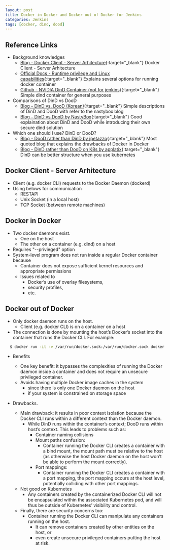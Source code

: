 ```yaml
---
layout: post
title: Docker in Docker and Docker out of Docker for Jenkins
categories: Jenkins
tags: [docker, dind, dood]
---
```


## Reference Links

- Background knowledges
  - [Blog - Docker Client - Server Arhitecture](<https://aidanbae.github.io/code/docker/docker-overview/>){:target="_blank"} Docker Client - Server Arhitecture
  - [Official Docs - Runtime privilege and Linux capabilities](<https://docs.docker.com/engine/reference/run/#runtime-privilege-and-linux-capabilities>){:target="_blank"} Explains several options for running docker container
  - [Github - NVIDIA DinD Container (not for jenkins)](<https://github.com/ehfd/nvidia-dind>){:target="_blank"} Simple dind container for general purposes
- Comparisons of DinD vs DooD
  - [Blog - DinD vs. DooD (Korean)](<https://mns010.tistory.com/25>){:target="_blank"} Simple descriptions of DinD and DooD with refer to the nastybox blog
  - [Blog - DinD vs DooD by NastyBox](<https://blog.nestybox.com/2019/09/14/dind.html>){:target="_blank"} Good explaination about DinD and DooD while introducing their own secure dind solution
- Which one should I use? DinD or DooD?
  - [Blog - DooD rather than DinD by jpetazzo](<https://jpetazzo.github.io/2015/09/03/do-not-use-docker-in-docker-for-ci/>){:target="_blank"} Most quoted blog that explains the drawbacks of Docker in Docker
  - [Blog - DinD rather than DooD on K8s by applatix](<https://applatix.com/case-docker-docker-kubernetes-part/>){:target="_blank"} DinD can be better structure when you use kubernetes


## Docker Client - Server Arhitecture

- Client (e.g. docker CLI) requests to the Docker Daemon (dockerd)
- Using belows for communication
  - RESTAPI
  - Unix Socket (in a local host)
  - TCP Socket (between remote machines)


## Docker in Docker

- Two docker daemons exist.
  - One on the host
  - The other on a container (e.g. dind) on a host
- Requires "--privieged" option
- System-level program does not run inside a regular Docker container because
  - Container does not expose sufficient kernel resources and appropriate permissions
  - Issues related to
    - Docker’s use of overlay filesystems,
    - security profiles,
    - etc.

## Docker out of Docker

- Only docker daemon runs on the host.
  - Client (e.g. docker CLI) is on a container on a host
- The connection is done by mounting the host’s Docker’s socket into the container that runs the Docker CLI. For example:

```bash
  $ docker run -it -v /var/run/docker.sock:/var/run/docker.sock docker
```
- Benefits
  - One key benefit: it bypasses the complexities of running the Docker daemon inside a container and does not require an unsecure privileged container.
  - Avoids having multiple Docker image caches in the system
    - since there is only one Docker daemon on the host
    - if your system is constrained on storage space

- Drawbacks.
  - Main drawback: it results in poor context isolation because the Docker CLI runs within a different context than the Docker daemon.
    - While DinD runs within the container’s context; DooD runs within host’s context. This leads to problems such as:
      - Container naming collisions
      - Mount paths confusion:
        - Container running the Docker CLI creates a container with a bind mount, the mount path must be relative to the host (as otherwise the host Docker daemon on the host won’t be able to perform the mount correctly).
      - Port mappings:
        - Container running the Docker CLI creates a container with a port mapping, the port mapping occurs at the host level, potentially colliding with other port mappings.
  - Not good on Kubernetes
    - Any containers created by the containerized Docker CLI will not be encapsulated within the associated Kubernetes pod, and will thus be outside of Kubernetes’ visibility and control.
  - Finally, there are security concerns too:
    - Container running the Docker CLI can manipulate any containers running on the host.
      - It can remove containers created by other entities on the host, or
      - even create unsecure privileged containers putting the host at risk.